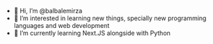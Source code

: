 - 👋 Hi, I’m @balbalemirza
- 👀 I’m interested in learning new things, specially new programming languages and web development
- 🌱 I’m currently learning Next.JS alongside with Python

<!---
balbalemirza/balbalemirza is a ✨ special ✨ repository because its `README.md` (this file) appears on your GitHub profile.
You can click the Preview link to take a look at your changes.
--->
